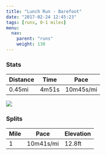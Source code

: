 ```yaml
---
title: "Lunch Run - Barefoot"
date: "2017-02-24 12:45:23"
tags: [runs, 0-1 miles]
menu:
  nav:
    parent: "runs"
    weight: 130
---
```


### Stats

| Distance | Time | Pace |
|----------|------|------|
|0.45mi|4m51s|10m45s/mi|

<img src='https://maps.googleapis.com/maps/api/staticmap?maptype=roadmap&path=enc:ejjeIxbwLf@vC|BeCuCxAnAu@eAqD&key=AIzaSyC1MId7bFpkLXNAaYhBSTb8jLyiSqzbDtM&size=800x800&markers=color:yellow|label:S|53.46995,-2.25341&markers=color:green|label:F|53.46981999999999,-2.25279'>

### Splits

| Mile | Pace | Elevation |
|------|------|-----------|
|1|10m41s/mi|12.8ft|
